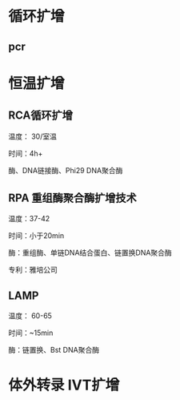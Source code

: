 # 循环扩增

## pcr




# 恒温扩增

## RCA循环扩增

温度： 30/室温

时间：4h+

酶、DNA链接酶、Phi29 DNA聚合酶


## RPA 重组酶聚合酶扩增技术

温度：37-42

时间：小于20min

酶：重组酶、单链DNA结合蛋白、链置换DNA聚合酶

专利：雅培公司

## LAMP


温度： 60-65

时间：~15min

酶：链置换、Bst DNA聚合酶


# 体外转录 IVT扩增
